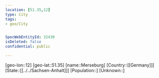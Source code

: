 ```yaml
---
location: [51.35,12]
type: City
tags:
- geo/City


SpocWebEntityId: 32430
isDeleted: false
confidential: public

---
```

[geo-lon::12]
[geo-lat::51.35]
[name::Merseburg]
[Country::[[Germany]]]
[State::[[../../Sachsen-Anhalt]]]
[Population::]
[Unknown::]

